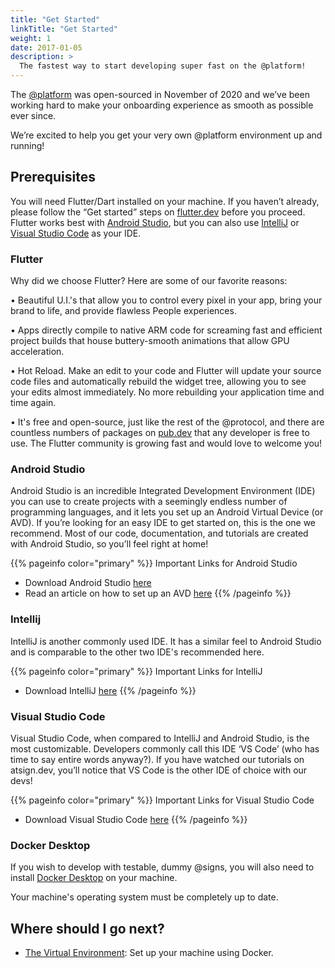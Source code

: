 ```yaml
---
title: "Get Started"
linkTitle: "Get Started"
weight: 1
date: 2017-01-05
description: >
  The fastest way to start developing super fast on the @platform!
---
```


The [@platform](/docs/resources/glossary/#@platform) was open-sourced in November of 2020 and we’ve been working hard to make your onboarding experience as smooth as possible ever since. 

We’re excited to help you get your very own @platform environment up and running!

## Prerequisites

You will need Flutter/Dart installed on your machine. If you haven’t already, please follow the “Get started” steps on [flutter.dev](https://flutter.dev) before you proceed. Flutter works best with [Android Studio](https://developer.android.com/studio), but you can also use [IntelliJ](https://www.jetbrains.com/idea/download/#section=windows) or [Visual Studio Code](https://code.visualstudio.com/download) as your IDE. 

### Flutter

Why did we choose Flutter? Here are some of our favorite reasons: 

• Beautiful U.I.'s that allow you to control every pixel in your app, bring your brand to life, and provide flawless People experiences.

• Apps directly compile to native ARM code for screaming fast and efficient project builds that house buttery-smooth animations that allow GPU acceleration. 

• Hot Reload. Make an edit to your code and Flutter will update your source code files and automatically rebuild the widget tree, allowing you to see your edits almost immediately. No more rebuilding your application time and time again. 

• It's free and open-source, just like the rest of the @protocol, and there are countless numbers of packages on [pub.dev](https://pub.dev) that any developer is free to use. The Flutter community is growing fast and would love to welcome you! 


### Android Studio

Android Studio is an incredible Integrated Development Environment (IDE) you can use to create projects with a seemingly endless number of programming languages, and it lets you set up an Android Virtual Device (or AVD). If you’re looking for an easy IDE to get started on, this is the one we recommend. Most of our code, documentation, and tutorials are created with Android Studio, so you’ll feel right at home! 

{{% pageinfo color="primary" %}}
Important Links for Android Studio
+ Download Android Studio [here](https://developer.android.com/studio)
+ Read an article on how to set up an AVD [here](https://blog.atsign.dev/running-one-or-more-emulators-through-cli-using-android-studio-ckm2kuryy00v5mss16f1agh7m)
{{% /pageinfo %}}



### Intellij

IntelliJ is another commonly used IDE. It has a similar feel to Android Studio and is comparable to the other two IDE's recommended here.

{{% pageinfo color="primary" %}}
Important Links for IntelliJ
+ Download IntelliJ [here](https://www.jetbrains.com/idea/download/#section=windows)
{{% /pageinfo %}}



### Visual Studio Code

Visual Studio Code, when compared to IntelliJ and Android Studio, is the most customizable. Developers commonly call this IDE ‘VS Code’ (who has time to say entire words anyway?). If you have watched our tutorials on atsign.dev, you’ll notice that VS Code is the other IDE of choice with our devs! 

{{% pageinfo color="primary" %}}
Important Links for Visual Studio Code
+ Download Visual Studio Code [here](https://code.visualstudio.com/download)
{{% /pageinfo %}}



### Docker Desktop

If you wish to develop with testable, dummy @signs, you will also need to install [Docker Desktop](https://www.docker.com/products/docker-desktop) on your machine. 

Your machine's operating system must be completely up to date.



## Where should I go next?

* [The Virtual Environment](/docs/get-started/the-virtual-environment/): Set up your machine using Docker.



